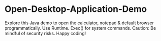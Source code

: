 # Open-Desktop-Application-Demo
Explore this Java demo to open the calculator, notepad &amp; default browser programmatically. Use Runtime. Exec() for system commands. Caution: Be mindful of security risks. Happy coding!
